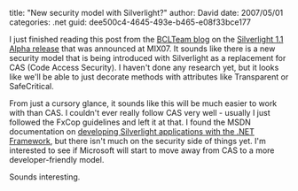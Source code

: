 
title: "New security model with Silverlight?"
author: David
date: 2007/05/01
categories: .net
guid: dee500c4-4645-493e-b465-e08f33bce177

I just finished reading this post from the [BCLTeam blog](http://blogs.msdn.com/bclteam/default.aspx) on the [Silverlight 1.1 Alpha release](http://blogs.msdn.com/bclteam/archive/2007/04/30/introducing-microsoft-silverlight-1-1-alpha-justin-van-patten.aspx) that was announced at MIX07. It sounds like there is a new security model that is being introduced with Silverlight as a replacement for CAS (Code Access Security). I haven't done any research yet, but it looks like we'll be able to just decorate methods with attributes like Transparent or SafeCritical.

From just a cursory glance, it sounds like this will be much easier to work with than CAS. I couldn't ever really follow CAS very well - usually I just followed the FxCop guidelines and left it at that. I found the MSDN documentation on [developing Silverlight applications with the .NET Framework](http://msdn2.microsoft.com/en-us/library/bb404700.aspx), but there isn't much on the security side of things yet. I'm interested to see if Microsoft will start to move away from CAS to a more developer-friendly model. 

Sounds interesting.

